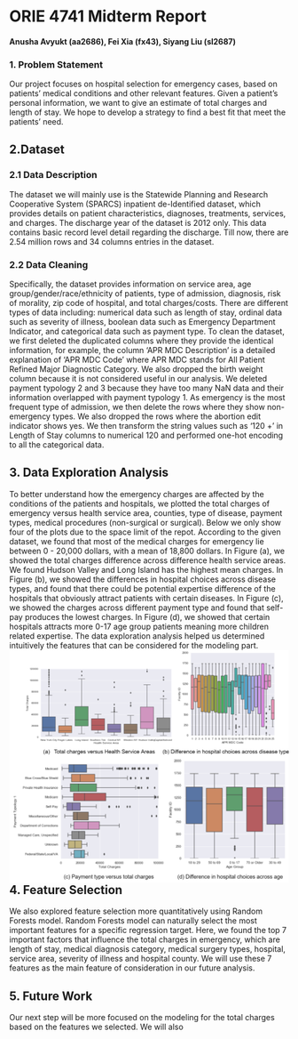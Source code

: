# ORIE 4741 Midterm Report
#### Anusha Avyukt (aa2686), Fei Xia (fx43), Siyang Liu (sl2687)
### 1. Problem Statement
Our project focuses on hospital selection for emergency cases, based on patients’ medical conditions and other relevant features. Given a patient’s personal information, we want to give an estimate of total charges and length of stay. We hope to develop a strategy to find a best fit that meet the patients’ need.
## 2.Dataset
### 2.1 Data Description
The dataset we will mainly use is the Statewide Planning and Research Cooperative System (SPARCS) inpatient de-Identified dataset, which provides details on patient characteristics, diagnoses, treatments, services, and charges. The discharge year of the dataset is 2012 only. This data contains basic record level detail regarding the discharge. Till now, there are 2.54 million rows and 34 columns entries in the dataset. 
### 2.2 Data Cleaning
Specifically, the dataset provides information on service area, age group/gender/race/ethnicity of patients, type of admission, diagnosis, risk of morality, zip code of hospital, and total charges/costs. There are different types of data including: numerical data such as length of stay,  ordinal data such as severity of illness, boolean data such as Emergency Department Indicator, and categorical data such as payment type. To clean the dataset, we first deleted the duplicated columns where they provide the identical information, for example, the column ‘APR MDC Description’ is a detailed explanation of ‘APR MDC Code’ where APR MDC stands for All Patient Refined Major Diagnostic Category. We also dropped the birth weight column because it is not considered useful in our analysis. We deleted payment typology 2 and 3 because they have too many NaN data and their information overlapped with payment typology 1. As emergency is the most frequent type of admission, we then delete the rows where they show non-emergency types.  We also dropped the rows where the abortion edit indicator shows yes. We then transform the string values such as ‘120 +’ in Length of Stay columns to numerical 120 and performed one-hot encoding to all the categorical data.

## 3. Data Exploration Analysis
To better understand how the emergency charges are affected by the conditions of the patients and hospitals, we plotted the total charges of emergency versus health service area, counties, type of disease, payment types, medical procedures (non-surgical or surgical). Below we only show four of the plots due to the space limit of the repot. According to the given dataset, we found that most of the medical charges for emergency lie between 0 - 20,000 dollars, with a mean of 18,800 dollars. In Figure (a), we showed the total charges difference across difference health service areas. We found Hudson Valley and Long Island has the highest mean charges. In Figure (b), we showed the differences in hospital choices across disease types, and found that there could be potential expertise difference of the hospitals that obviously attract patients with certain diseases. In Figure (c), we showed the charges across different payment type and found that self-pay produces the lowest charges. In Figure (d), we showed that certain hospitals attracts more 0-17 age group patients meaning more children related expertise. The data exploration analysis helped us determined intuitively the features that can be considered for the modeling part.
<img src="Figure.PNG"
     alt="Markdown Monster icon"
     style="float: left; margin-right: 10px;" />


## 4. Feature Selection
We also explored feature selection more quantitatively using Random Forests model. Random Forests model can naturally select the most important features for a specific regression target. Here, we found the top 7 important factors that influence the total charges in emergency, which are length of stay, medical diagnosis category, medical surgery types, hospital, service area, severity of illness and hospital county. We will use these 7 features as the main feature of consideration in our future analysis.


## 5. Future Work
Our next step will be more focused on the modeling for the total charges based on the features we selected. We will also
